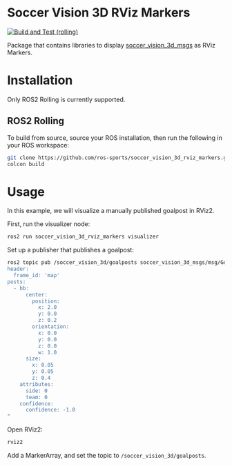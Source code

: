 # Soccer Vision 3D RViz Markers

[![Build and Test (rolling)](https://github.com/ros-sports/soccer_vision_3d_rviz_markers/actions/workflows/build_and_test_rolling.yaml/badge.svg?branch=rolling)](https://github.com/ros-sports/soccer_vision_3d_rviz_markers/actions/workflows/build_and_test_rolling.yaml?query=branch:rolling)

Package that contains libraries to display [soccer_vision_3d_msgs](https://index.ros.org/p/soccer_vision_3d_msgs/) as RViz Markers.

# Installation

Only ROS2 Rolling is currently supported.

## ROS2 Rolling

To build from source, source your ROS installation, then run the following in your ROS workspace:

```sh
git clone https://github.com/ros-sports/soccer_vision_3d_rviz_markers.git src/soccer_vision_3d_rviz_markers --branch ${ROS_DISTRO}
colcon build
```


# Usage

In this example, we will visualize a manually published goalpost in RViz2.

First, run the visualizer node:

```sh
ros2 run soccer_vision_3d_rviz_markers visualizer
```

Set up a publisher that publishes a goalpost:

```sh
ros2 topic pub /soccer_vision_3d/goalposts soccer_vision_3d_msgs/msg/GoalpostArray "
header:
  frame_id: 'map'
posts:
  - bb:
      center:
        position:
          x: 2.0
          y: 0.0
          z: 0.2
        orientation:
          x: 0.0
          y: 0.0
          z: 0.0
          w: 1.0
      size:
        x: 0.05
        y: 0.05
        z: 0.4
    attributes:
      side: 0
      team: 0
    confidence:
      confidence: -1.0
"
```


Open RViz2:

```sh
rviz2
```

Add a MarkerArray, and set the topic to ``/soccer_vision_3d/goalposts``.
